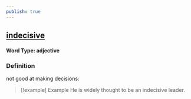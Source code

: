 ```yaml
---
publish: true
---
```

## [indecisive](https://dictionary.cambridge.org/dictionary/english/indecisive)

#### Word Type: adjective
### Definition
not good at making decisions:

>[!example] Example
> He is widely thought to be an indecisive leader.

